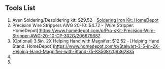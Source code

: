 ## Tools List

1. Aven Soldering/Desoldering kit: $29.52 - [Soldering Iron Kit: HomeDepot](https://www.homedepot.com/p/Aven-Soldering-Desoldering-Kit-7-Piece-17502/206311913)
2. Precision Wire Strippers AWG 20-10: $4.72 - [Wire Stripper: HomeDepot](https://www.homedepot.com/p/Pro-sKit-Precision-Wire-Stripper-AWG-20-10-CP-302G/206679687
3. (Optional) 3.5in. 2X Helping Hand with Magnifer: $12.52 - [Helping Hand Stand: HomeDepot](https://www.homedepot.com/p/Stalwart-3-5-in-2X-Helping-Hand-Magnifier-with-Stand-75-KS508/206362835
4. 
5. 


